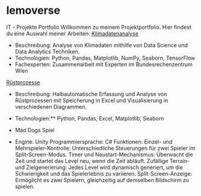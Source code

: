 # lemoverse
IT - Projekte Portfolio
Willkommen zu meinem Projektportfolio. Hier findest du eine Auswahl meiner Arbeiten.
[Klimadatenanalyse](Klimadatenanalyse/README.md)
- Beschreibung: Analyse von Klimadaten mithilfe von Data Science und Data Analytics Techniken.
- Technologien: Python, Pandas, Matplotlib, NumPy, Seaborn, TensorFlow
- Fachexperten: Zusammenarbeit mit Experten im Bundesrechenzentrum Wien




 [Rüstprozesse](Rüstprozesse/README.md)
- Beschreibung: Halbautomatische Erfassung und Analyse von Rüstprozessen mit Speicherung in Excel und Visualisierung in verschiedenen Diagrammen.
- Technologien:** Python, Pandas, Excel, Matplotlib, Seaborn


- Mad Dogs Spiel
- Engine: Unity
Programmiersprache: C#
Funktionen:
Einzel- und Mehrspieler-Kontrolle: Unterschiedliche Steuerungen für zwei Spieler im Split-Screen-Modus.
Timer und Neustart-Mechanismus: Überwacht die Zeit und startet das Level neu, wenn die Zeit abläuft.
Zufällige Terrain- und Zielgenerierung: Jedes Level wird dynamisch generiert, um die Schwierigkeit und das Spielerlebnis zu variieren.
Split-Screen-Anzeige: Ermöglicht es zwei Spielern, gleichzeitig auf demselben Bildschirm zu spielen.
